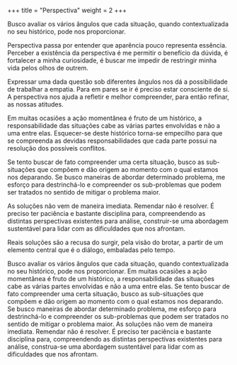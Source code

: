 +++
title = "Perspectiva"
weight = 2
+++

Busco avaliar os vários ângulos que cada situação, quando contextualizada no seu histórico, pode nos proporcionar. 

Perspectiva passa por entender que aparência pouco representa essência. Perceber a existência da perspectiva é me permitir o benefício da dúvida, é fortalecer a minha curiosidade, é buscar me impedir de restringir minha vida pelos olhos de outrem.

Expressar uma dada questão sob diferentes ângulos nos dá a possibilidade de trabalhar a empatia. Para em pares se ir é preciso estar consciente de si. A perspectiva nos ajuda a refletir e melhor compreender, para então refinar, as nossas atitudes. 

Em muitas ocasiões a ação momentânea é fruto de um histórico, a responsabilidade das situações cabe as várias partes envolvidas e não a uma entre elas. Esquecer-se deste histórico torna-se empecilho para que se compreenda as devidas responsabilidades que cada parte possui na resolução dos possíveis conflitos.

Se tento buscar de fato compreender uma certa situação, busco as sub-situações que compõem e dão origem ao momento com o qual estamos nos deparando. Se busco maneiras de abordar determinado problema, me esforço para destrinchá-lo e compreender os sub-problemas que podem ser tratados no sentido de mitigar o problema maior. 

As soluções não vem de maneira imediata. Remendar não é resolver. É preciso ter paciência e bastante disciplina para, compreendendo as distintas perspectivas existentes para análise, construir-se uma abordagem sustentável para lidar com as dificuldades que nos afrontam.

Reais soluções são a recusa do surgir, pela visão do brotar, a partir de um elemento central que é o diálogo, embaladas pelo tempo. 

<!--more-->

Busco avaliar os vários ângulos que cada situação, quando contextualizada no seu histórico, pode nos proporcionar. Em muitas ocasiões a ação momentânea é fruto de um histórico, a responsabilidade das situações cabe as várias partes envolvidas e não a uma entre elas. Se tento buscar de fato compreender uma certa situação, busco as sub-situações que compõem e dão origem ao momento com o qual estamos nos deparando. Se busco maneiras de abordar determinado problema, me esforço para destrinchá-lo e compreender os sub-problemas que podem ser tratados no sentido de mitigar o problema maior. As soluções não vem de maneira imediata. Remendar não é resolver. É preciso ter paciência e bastante disciplina para, compreendendo as distintas perspectivas existentes para análise, construa-se uma abordagem sustentável para lidar com as dificuldades que nos afrontam. 
